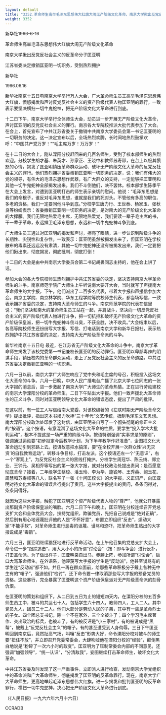 ```yaml
---
layout: default
title: "3352.革命师生高举毛泽东思想伟大红旗大闹无产阶级文化革命，南京大学揪出反党反社会主义的反革命分子匡亚明，江苏省委决定撤销匡亚明一切职务，受到热烈拥护"
weight: 3352
---
```


新华社1966-6-16

革命师生高举毛泽东思想伟大红旗大闹无产阶级文化革命

南京大学揪出反党反社会主义的反革命分子匡亚明

江苏省委决定撤销匡亚明一切职务，受到热烈拥护

新华社

1966.06.16

新华社南京十五日电南京大学举行万人大会，广大革命师生员工高举毛泽东思想伟大红旗，愤怒揭发和声讨反党反社会主义的资产阶级代表人物匡亚明的罪行，一致表示要坚决横扫一切牛鬼蛇神，把无产阶级文化大革命进行到底。

十二日下午，南京大学举行全体师生大会，动员进一步开展无产阶级文化大革命，声讨匡亚明的反党反社会主义的罪行。南京各大专院校推派大批代表参加了大会。在会上，首先宣布了中共江苏省委关于撤销中共南京大学委员会第一书记匡亚明的一切职务的决定。这一决定宣布以后，全场热烈欢腾，长时间地热烈鼓掌欢呼：“中国共产党万岁！”“毛主席万岁！万万岁！”

在十二日的大会上，刚从溧阳分校赶回来的几百名师生，受到了校本部师生的热烈欢迎。分校学生胡才基、朱英才、孙家正、王晓中和教师苏寿祁，在台上以极其愤怒的心情，揭发了匡亚明镇压革命群众运动、破坏无产阶级文化大革命的反党反社会主义的罪行。他们热烈拥护省委撤销匡亚明一切职务的决定，说：我们有伟大的党的领导，有伟大的毛泽东思想作武器，有广大群众的支持，一定能够把匡亚明和其他一切牛鬼蛇神全部揭发出来。我们不斗倒他们，决不罢休。校本部学生陈季平在大会上发言，对遭到匡亚明打击的师生表示亲切的慰问。他说：“毛泽东思想是我们的命根子，谁反对毛泽东思想，谁就是我们的死对头。不管他有多高的职位、多老的资格，我们一定要同他斗争到底。”分校学生唐力行、王世泰、杨家玉、张秋良等纷纷表示：省委撤销匡亚明一切职务的决定，是对南大的无产阶级文化大革命的大撑腰。我们无限地热爱毛主席，无限地热爱党，我们要读一辈子毛主席的书，干一辈子革命，永远捍卫毛泽东思想，永远和一切牛鬼蛇神斗争到底。

广大师生员工通过对匡亚明的揭发和声讨，擦亮了眼睛，进一步认识到阶级斗争的长期性、尖锐性和复杂性。一致表示：匡亚明虽然被揭发出来了，但匡亚明在学校散布的毒素还远远没有肃清，其他一切牛鬼蛇神还没有被揭发出来，我们一定要把他们揪出来，彻底揭发，彻底批判，彻底打倒！

十二日的大会是由中共南京大学委员会第二书记胡畏同志主持的，他在会上讲了话。

参加大会的各大专院校师生热烈拥护中共江苏省委的决定，坚决支持南京大学革命师生的斗争。南京师范学院广大师生上午听说南大要开大会，当时就写了声援南大革命师生的大字报，下午，他们派出了二百多名代表，带着大字报和声援信参加大会。南京工学院、南京林学院、华东工程学院等院校师生代表，都当场写信，一致表示拥护省委的决定，支持南大革命师生的斗争。南京师范学院的代表在信里说：“我们坚决和南大的革命师生员工站在一起，并肩战斗，坚决向一切反党反社会主义的资产阶级代表人物进行斗争，把一切抗拒和破坏无产阶级文化大革命的资产阶级保皇派，把一切牛鬼蛇神斗倒斗臭，不获全胜，决不收兵。”大会结束以后，各高等院校师生还纷纷写大字报、写信、打电话到南京大学和新华日报社，表示热烈拥护中共江苏省委的决定，支持南大无产阶级革命派的斗争。

新华社南京十五日电  最近，在江苏省无产阶级文化大革命的斗争中，南京大学革命师生揭发了该校党委第一书记兼校长匡亚明的反动罪行。匡亚明以卑鄙毒辣的阴谋手段，镇压校内的革命群众运动，走上了反党反社会主义的反革命道路。中共江苏省委决定撤销匡亚明的一切职务。

六月一日以前，南京大学广大师生响应了党中央和毛主席的号召，积极投入这场文化大革命的斗争。六月一日晚，中央人民广播电台广播了北京大学七位同志的一张大字报的消息后，进一步激起了南京大学广大师生的革命热情。正在进行劳动建校的南京大学溧阳分校的革命师生，二日下午贴出大字报。他们一致声援北大革命师生的正义斗争，同时对匡亚明领导文化大革命的错误态度，提出了严肃的批评。

在这以前，有一位工人写信给南大党委，对该校编著的《左联时期无产阶级革命文学》提出批评，指出这本书竭力吹捧“三十年代”文艺传统，抵制毛泽东文艺思想。南大溧阳分校政治处印发了这封信，由匡亚明亲自写了一个彻头彻尾的修正主义的“按语”。这个按语，有意混淆了这场文化大革命的性质，要学生“投入学术大批判运动”，根本不提这是一场严重的阶级斗争。按语特别强调“实事求是的原则”，强调通过运动要“初步拟定今后教学计划，为下半年教学作好准备”，企图把文化大革命运动引到邪路上去。按语故意把水搞浑，要“在全校开展一次群众性‘兴无灭资’的自我教育运动”，转移斗争目标，打击左派。这个按语还左一个“无意识”，右一个“客观上”，为反党反社会主义的黑线打掩护。分校学生周冠华、陈云绮、郑立业、王钟元、吴相乔等写出的第一张大字报，就对分校政治处提出责问：是否愿意彻底革命？接着，二年级学生蔡琼、潘玉玲、李为华、施锐琴、王秀英、鲍玉花、周慧和苏寿祁等八人，联名写了一张《十问匡校长》的大字报，义正词严，向匡亚明对待文化大革命的错误言行提出了责问。这些大字报提出的责问，条条问得对，条条问得好。

就因为这些大字报，触犯了匡亚明这个资产阶级代表人物的“尊严”，他就公开暴露出那副资产阶级保皇派的嘴脸。六月二日下午和晚上，匡亚明在分校连续召开党总支扩大会和全体党员大会，挟持党组织，欺骗党员，先把自己说成是“绝对正确”，然后别有用心地诬蔑批评他的人是“不怀好意”，布置立即组织“反击”，煽动大家“不能手软”，对革命师生进行恶毒的诬蔑、谩骂和恐吓，把革命师生贴出的大字报说成是“毒箭”。

六月三日，匡亚明继续猖狂地进行反革命活动。在上午他召集的党总支扩大会上，命令进一步“跟踪追击”，用大大小小的所谓“讨论会”（按：即斗争会）进行反扑，打击革命派。为了做出样子，匡亚明亲自出马，赤膊上阵，参加所谓“讨论会”，破口大骂革命师生。在外语系，他诬蔑写大字报的学生是“反动派”，他甚至谩骂有的学生连“反动派”都不如。并且一再在群众面前，给那些革命积极分子戴上各种无中生有的“帽子”，强迫他们“检讨”，还下命令要一律取消那些写大字报的预备党员的资格。这些暴行，完全暴露了匡亚明这个资产阶级保皇派对无产阶级革命派的刻骨仇恨。

在匡亚明的策划和组织下，从二日到五日为止的短短四天内，在溧阳分校的五百多师生员工中，被斗的共达七十人，包括学生六十四人，教师四人，工人二人。其中党员九人，团员二十二人。他们大部分是劳动人民的子弟，其中有一些是革命烈士的子女。四个团总支书记，除一个不在家外，三个全被斗了；四个学习毛主席著作、突出政治的标兵，也被斗了。有的被反诬是“小三家村”，有的被说成是“黑帮”，被戴上“反党反社会主义”的帽子。有的甚至遭受到人身侮辱。三日下午匡亚明回到南京后，竟然趾高气扬，叫嚷“反击”形势大好，命令溧阳分校对被斗的师生要“扭住不放”，并立即召开党委常委会，大肆吹嘘他在溧阳分校的“经验”，颠倒黑白地说是“粉碎了一次六小时的政变”。匡亚明为了压制常委会内部的不同意见，还强调“加强领导”，“统一认识”，“分清敌我”，妄图继续打击革命师生，破坏文化大革命。

中共江苏省委及时发现了这一严重事件，立即派人进行检查，发动南京大学党组织中的革命派和广大革命师生，彻底揭发了匡亚明的反革命罪行。现在，南京大学广大革命师生，更高地举起毛泽东思想伟大红旗，进一步揭发和批判匡亚明的反革命罪行，横扫一切牛鬼蛇神，决心把无产阶级文化大革命进行到底。

（《人民日报》一九六六年六月十六日）

CCRADB

